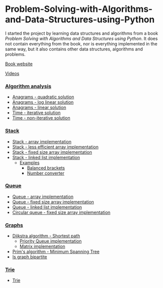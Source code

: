 # Problem-Solving-with-Algorithms-and-Data-Structures-using-Python

I started the project by learning data structures and algorithms from a book *Problem Solving with Algorithms and Data Structures using Python*.
It does not contain everything from the book, 
nor is everything implemented in the same way,
but it also contains other data structures, algorithms and problems.

[Book website](https://runestone.academy/runestone/books/published/pythonds/index.html)

[Videos](https://teklern.blogspot.com/p/blog-page.html)

### [Algorithm analysis](https://github.com/ivanmmarkovic/Problem-Solving-with-Algorithms-and-Data-Structures-using-Python/tree/master/analysis)
- [Anagrams - quadratic solution](https://github.com/ivanmmarkovic/Problem-Solving-with-Algorithms-and-Data-Structures-using-Python/blob/master/analysis/anagrams-quadratic-solution.py)
- [Anagrams - log linear solution](https://github.com/ivanmmarkovic/Problem-Solving-with-Algorithms-and-Data-Structures-using-Python/blob/master/analysis/anagrams-loglinear-solution.py)
- [Anagrams - linear solution](https://github.com/ivanmmarkovic/Problem-Solving-with-Algorithms-and-Data-Structures-using-Python/blob/master/analysis/anagrams-linear-solution.py)
- [Time - iterative solution](https://github.com/ivanmmarkovic/Problem-Solving-with-Algorithms-and-Data-Structures-using-Python/blob/master/analysis/time-iterative-approach.py)
- [Time - non-iterative solution](https://github.com/ivanmmarkovic/Problem-Solving-with-Algorithms-and-Data-Structures-using-Python/blob/master/analysis/time-noniterative-approach.py)

### [Stack](https://github.com/ivanmmarkovic/Problem-Solving-with-Algorithms-and-Data-Structures-using-Python/tree/master/stack)
- [Stack - array implementation](https://github.com/ivanmmarkovic/Problem-Solving-with-Algorithms-and-Data-Structures-using-Python/blob/master/stack/stack-array-impl.py)
- [Stack - less efficient array implementation](https://github.com/ivanmmarkovic/Problem-Solving-with-Algorithms-and-Data-Structures-using-Python/blob/master/stack/stack-array-impl-less-efficient.py)
- [Stack - fixed size array implementation](https://github.com/ivanmmarkovic/Problem-Solving-with-Algorithms-and-Data-Structures-using-Python/blob/master/stack/stack-fixed-size-array-impl.py)
- [Stack - linked list implementation](https://github.com/ivanmmarkovic/Problem-Solving-with-Algorithms-and-Data-Structures-using-Python/blob/master/stack/stack-linked-list-impl.py)
    - [Examples](https://github.com/ivanmmarkovic/Problem-Solving-with-Algorithms-and-Data-Structures-using-Python/tree/master/stack/examples)
        - [Balanced brackets](https://github.com/ivanmmarkovic/Problem-Solving-with-Algorithms-and-Data-Structures-using-Python/blob/master/stack/examples/balanced-brackets.py)
        - [Number converter](https://github.com/ivanmmarkovic/Problem-Solving-with-Algorithms-and-Data-Structures-using-Python/blob/master/stack/examples/number_converter.py)

### [Queue](https://github.com/ivanmmarkovic/Problem-Solving-with-Algorithms-and-Data-Structures-using-Python/tree/master/queue)
- [Queue - array implementation](https://github.com/ivanmmarkovic/Problem-Solving-with-Algorithms-and-Data-Structures-using-Python/blob/master/queue/queue-array-impl.py)
- [Queue - fixed size array implementation](https://github.com/ivanmmarkovic/Problem-Solving-with-Algorithms-and-Data-Structures-using-Python/blob/master/queue/queue-fixed-size-array-impl.py)
- [Queue - linked list implementation](https://github.com/ivanmmarkovic/Problem-Solving-with-Algorithms-and-Data-Structures-using-Python/blob/master/queue/queue-linked-list-impl.py)
- [Circular queue - fixed size array implementation](https://github.com/ivanmmarkovic/Problem-Solving-with-Algorithms-and-Data-Structures-using-Python/blob/master/queue/circular-queue-fixed-size-array-impl.py)

### [Graphs](https://github.com/ivanmmarkovic/Problem-Solving-with-Algorithms-and-Data-Structures-using-Python/tree/master/graphs)
- [Dijkstra algorithm - Shortest path](https://github.com/ivanmmarkovic/Problem-Solving-with-Algorithms-and-Data-Structures-using-Python/tree/master/graphs/dijkstra)
    - [Priority Queue implementation](https://github.com/ivanmmarkovic/Problem-Solving-with-Algorithms-and-Data-Structures-using-Python/tree/master/graphs/dijkstra/priority-queue-impl-adjacency-map)
    - [Matrix implementation](https://github.com/ivanmmarkovic/Problem-Solving-with-Algorithms-and-Data-Structures-using-Python/tree/master/graphs/dijkstra/matrix-impl)
- [Prim's algorithm - Minimum Spanning Tree](https://github.com/ivanmmarkovic/Problem-Solving-with-Algorithms-and-Data-Structures-using-Python/tree/master/graphs/prims-algorithm)
- [Is graph bipartite](https://github.com/ivanmmarkovic/Problem-Solving-with-Algorithms-and-Data-Structures-using-Python/tree/master/graphs/is-graph-bipartite)

### [Trie](https://github.com/ivanmmarkovic/Problem-Solving-with-Algorithms-and-Data-Structures-using-Python/tree/master/trie)
- [Trie](https://github.com/ivanmmarkovic/Problem-Solving-with-Algorithms-and-Data-Structures-using-Python/tree/master/trie)